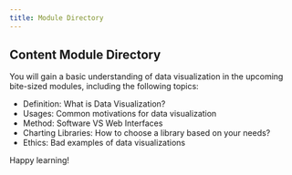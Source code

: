 ```yaml
---
title: Module Directory
---
```

## Content Module Directory
You will gain a basic understanding of data visualization in the upcoming bite-sized modules, including the following topics:
- Definition: What is Data Visualization?
- Usages: Common motivations for data visualization
- Method: Software VS Web Interfaces
- Charting Libraries: How to choose a library based on your needs?
- Ethics: Bad examples of data visualizations

Happy learning!
